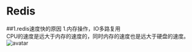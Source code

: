 # Redis
##1.redis速度快的原因
1.内存操作，IO多路复用<br/>
CPU的速度是远大于内存的速度的，同时内存的速度也是远大于硬盘的速度。
![avatar](https://pic1.zhimg.com/v2-d740b1f61e6b2c4a6ef317ed711b6d1c_b.jpg)